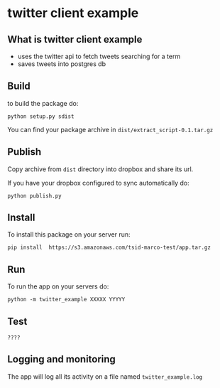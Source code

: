 # twitter client example

## What is twitter client example

- uses the twitter api to fetch tweets searching for a term
- saves tweets into postgres db


## Build

to build the package do:

    python setup.py sdist

You can find your package archive in `dist/extract_script-0.1.tar.gz`


## Publish

Copy archive from `dist` directory into dropbox and
share its url.

If you have your dropbox configured to sync automatically do:

    python publish.py


## Install

To install this package on your server run:

    pip install  https://s3.amazonaws.com/tsid-marco-test/app.tar.gz


## Run

To run the app on your servers do:

    python -m twitter_example XXXXX YYYYY



## Test

    ????


## Logging and monitoring

The app will log all its activity on a file named `twitter_example.log`
